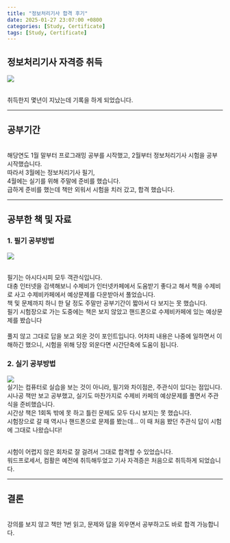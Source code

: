 ```yaml
---
title: "정보처리기사 합격 후기"
date: 2025-01-27 23:07:00 +0800
categories: [Study, Certificate]
tags: [Study, Certificate]
---
```

## 정보처리기사 자격증 취득
<img src="../../assets/img/posts/2025-01-27-정보처리기사 합격 후기/정보처리기사 자격증.png">

<br>취득한지 몇년이 지났는데 기록을 하게 되었습니다.
<hr>

## 공부기간
<br>해당연도 1월 말부터 프로그래밍 공부를 시작했고, 2월부터 정보처리기사 시험을 공부 시작했습니다.
<br>따라서 3월에는 정보처리기사 필기,
<br>4월에는 실기를 위해 주말에 준비를 했습니다.
<br>급하게 준비를 했는데 책만 외워서 시험을 치러 갔고, 합격 했습니다.
<hr>

## 공부한 책 및 자료

### 1. 필기 공부방법

<img src="../../assets/img/posts/2025-01-27-정보처리기사 합격 후기/수제비 필기.png">

<br>필기는 아시다시피 모두 객관식입니다.
<br>대충 인터넷을 검색해보니 수제비가 인터넷카페에서 도움받기 좋다고 해서 책을 수제비로 사고 수제비카페에서 예상문제를 다운받아서 풀었습니다.
<br>책 및 문제까지 하니 한 달 정도 주말만 공부기간이 짧아서 다 보지는 못 했습니다.
<br>필기 시험장으로 가는 도중에는 책은 보지 않았고 핸드폰으로 수제비카페에 있는 예상문제를 봤습니다
<br><br>풀지 않고 그대로 답을 보고 외운 것이 포인트입니다. 어차피 내용은 나중에 일하면서 이해하긴 했으니, 시험을 위해 당장 외운다면 시간단축에 도움이 됩니다.

### 2. 실기 공부방법

<img src="../../assets/img/posts/2025-01-27-정보처리기사 합격 후기/수제비 실기.jpeg"><br>실기는 컴퓨터로 실습을 보는 것이 아니라, 필기와 차이점은, 주관식이 있다는 점입니다.
<br>시나공 책만 보고 공부했고, 실기도 마찬가지로 수제비 카페의 예상문제를 풀면서 주관식을 준비했습니다.
<br>시간상 책은 1회독 밖에 못 하고 틀린 문제도 모두 다시 보지는 못 했습니다.
<br>시험장으로 갈 때 역시나 핸드폰으로 문제를 봤는데... 이 때 처음 봤던 주관식 답이 시험에 그대로 나왔습니다!

<br>시험이 어렵지 않은 회차로 잘 걸려서 그대로 합격할 수 있었습니다.
<br>워드프로세서, 컴활은 예전에 취득해두었고 기사 자격증은 처음으로 취득하게 되었습니다.
<hr>

## 결론
<br>강의를 보지 않고 책만 1번 읽고, 문제와 답을 외우면서 공부하고도 바로 합격 가능합니다.
